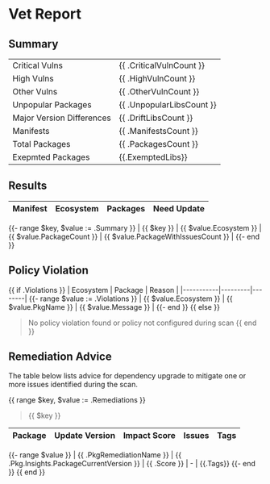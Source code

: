 # Vet Report

## Summary

|           |                       |
|-----------|-----------------------|
| Critical Vulns  | {{ .CriticalVulnCount }}  |
| High Vulns  | {{ .HighVulnCount }}  |
| Other Vulns  | {{ .OtherVulnCount }}  |
| Unpopular Packages  | {{ .UnpopularLibsCount }}  |
| Major Version Differences  | {{ .DriftLibsCount }}  |
| Manifests | {{ .ManifestsCount }} |
| Total Packages  | {{ .PackagesCount }}  |
| Exepmted Packages | {{.ExemptedLibs}} |




## Results

| Manifest | Ecosystem | Packages | Need Update |
|----------|-----------|----------|--------------------------|
{{- range $key, $value := .Summary }}
| {{ $key }} | {{ $value.Ecosystem }} | {{ $value.PackageCount }} | {{ $value.PackageWithIssuesCount }} |
{{- end }}

## Policy Violation

{{ if .Violations }}
| Ecosystem | Package | Reason |
|-----------|---------|--------|
{{- range $value := .Violations }}
| {{ $value.Ecosystem }} | {{ $value.PkgName }} | {{ $value.Message }} |
{{- end }}
{{ else }}
> No policy violation found or policy not configured during scan
{{ end }}

## Remediation Advice

The table below lists advice for dependency upgrade to mitigate one or more
issues identified during the scan.

{{ range $key, $value := .Remediations }}
> {{ $key }}

| Package | Update Version | Impact Score | Issues | Tags   |
|---------|----------------|--------------|--------|--------|
{{- range $value }}
| {{ .PkgRemediationName }} | {{ .Pkg.Insights.PackageCurrentVersion }} | {{ .Score }} | - | {{.Tags}}
{{- end }}
{{ end }}



